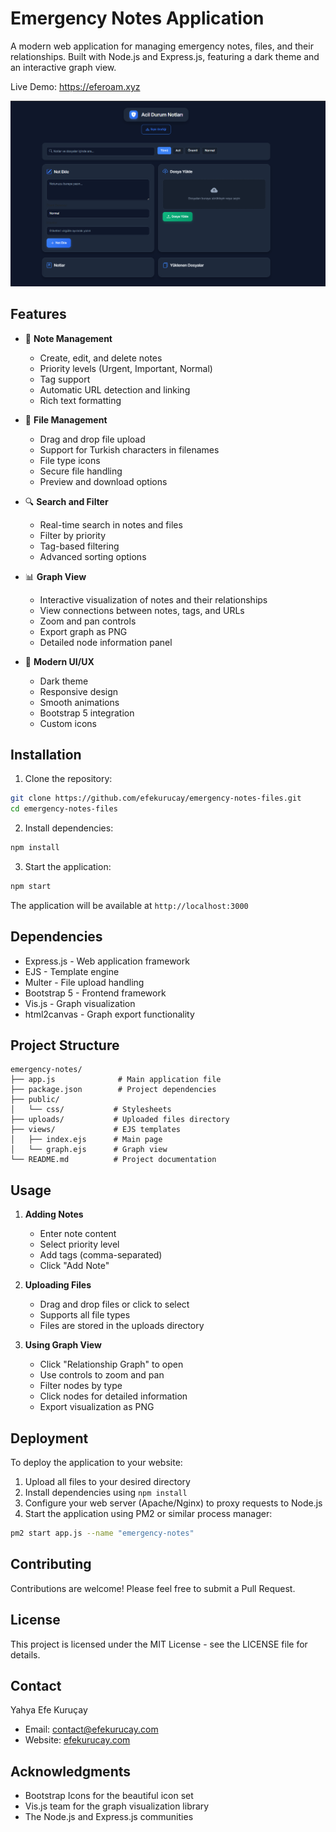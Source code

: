 # Emergency Notes Application

A modern web application for managing emergency notes, files, and their relationships. Built with Node.js and Express.js, featuring a dark theme and an interactive graph view.

Live Demo: https://eferoam.xyz

![Emergency Notes App](ss.png)

## Features

- 📝 **Note Management**
  - Create, edit, and delete notes
  - Priority levels (Urgent, Important, Normal)
  - Tag support
  - Automatic URL detection and linking
  - Rich text formatting

- 📁 **File Management**
  - Drag and drop file upload
  - Support for Turkish characters in filenames
  - File type icons
  - Secure file handling
  - Preview and download options

- 🔍 **Search and Filter**
  - Real-time search in notes and files
  - Filter by priority
  - Tag-based filtering
  - Advanced sorting options

- 📊 **Graph View**
  - Interactive visualization of notes and their relationships
  - View connections between notes, tags, and URLs
  - Zoom and pan controls
  - Export graph as PNG
  - Detailed node information panel

- 🎨 **Modern UI/UX**
  - Dark theme
  - Responsive design
  - Smooth animations
  - Bootstrap 5 integration
  - Custom icons

## Installation

1. Clone the repository:
```bash
git clone https://github.com/efekurucay/emergency-notes-files.git
cd emergency-notes-files
```

2. Install dependencies:
```bash
npm install
```

3. Start the application:
```bash
npm start
```

The application will be available at `http://localhost:3000`

## Dependencies

- Express.js - Web application framework
- EJS - Template engine
- Multer - File upload handling
- Bootstrap 5 - Frontend framework
- Vis.js - Graph visualization
- html2canvas - Graph export functionality

## Project Structure

```
emergency-notes/
├── app.js              # Main application file
├── package.json        # Project dependencies
├── public/            
│   └── css/           # Stylesheets
├── uploads/           # Uploaded files directory
├── views/             # EJS templates
│   ├── index.ejs      # Main page
│   └── graph.ejs      # Graph view
└── README.md          # Project documentation
```

## Usage

1. **Adding Notes**
   - Enter note content
   - Select priority level
   - Add tags (comma-separated)
   - Click "Add Note"

2. **Uploading Files**
   - Drag and drop files or click to select
   - Supports all file types
   - Files are stored in the uploads directory

3. **Using Graph View**
   - Click "Relationship Graph" to open
   - Use controls to zoom and pan
   - Filter nodes by type
   - Click nodes for detailed information
   - Export visualization as PNG

## Deployment

To deploy the application to your website:

1. Upload all files to your desired directory
2. Install dependencies using `npm install`
3. Configure your web server (Apache/Nginx) to proxy requests to Node.js
4. Start the application using PM2 or similar process manager:
```bash
pm2 start app.js --name "emergency-notes"
```

## Contributing

Contributions are welcome! Please feel free to submit a Pull Request.

## License

This project is licensed under the MIT License - see the LICENSE file for details.

## Contact

Yahya Efe Kuruçay
- Email: contact@efekurucay.com
- Website: [efekurucay.com](https://efekurucay.com)

## Acknowledgments

- Bootstrap Icons for the beautiful icon set
- Vis.js team for the graph visualization library
- The Node.js and Express.js communities 
